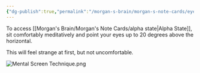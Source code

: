 ```yaml
---
{"dg-publish":true,"permalink":"/morgan-s-brain/morgan-s-note-cards/eyes-up-to-20-degrees-to-access-alpha-state/","tags":["on/psychology/state","on/psychology/SilvaMethod","on/psychology/hypnosis"]}
---
```


To access [[Morgan's Brain/Morgan's Note Cards/alpha state\|Alpha State]], sit comfortably meditatively and point your eyes up to 20 degrees above the horizontal. 

This will feel strange at first, but not uncomfortable.

![Mental Screen Technique.png](/img/user/Attachments/Mental%20Screen%20Technique.png)